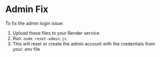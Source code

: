 # Admin Fix 
 
To fix the admin login issue: 
 
1. Upload these files to your Render service 
2. Run: `node reset-admin.js` 
3. This will reset or create the admin account with the credentials from your .env file 
